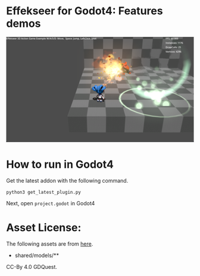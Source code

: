 # Effekseer for Godot4: Features demos
![](static/demo01.png)

# How to run in Godot4

Get the latest addon with the following command.

```
python3 get_latest_plugin.py
```

Next, open `project.godot` in Godot4

# Asset License:
The following assets are from [here](https://github.com/gdquest-demos/godot-4.0-new-features).

- shared/models/**

CC-By 4.0 GDQuest.
